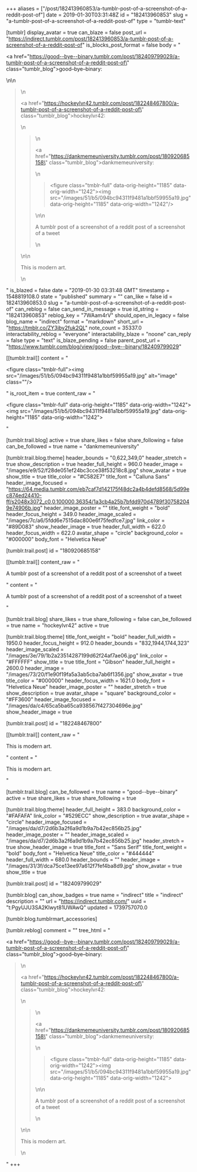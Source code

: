 +++
aliases = ["/post/182413960853/a-tumblr-post-of-a-screenshot-of-a-reddit-post-of"]
date = 2019-01-30T03:31:48Z
id = "182413960853"
slug = "a-tumblr-post-of-a-screenshot-of-a-reddit-post-of"
type = "tumblr-text"

[tumblr]
display_avatar = true
can_blaze = false
post_url = "https://indirect.tumblr.com/post/182413960853/a-tumblr-post-of-a-screenshot-of-a-reddit-post-of"
is_blocks_post_format = false
body = "<p><a href=\"https://good--bye--binary.tumblr.com/post/182409799029/a-tumblr-post-of-a-screenshot-of-a-reddit-post-of\" class=\"tumblr_blog\">good&ndash;bye&ndash;binary</a>:</p>\n\n<blockquote>\n<p><a href=\"https://hockeylvr42.tumblr.com/post/182248467800/a-tumblr-post-of-a-screenshot-of-a-reddit-post-of\" class=\"tumblr_blog\">hockeylvr42</a>:</p>\n<blockquote>\n<p><a href=\"https://dankmemeuniversity.tumblr.com/post/180920685158\" class=\"tumblr_blog\">dankmemeuniversity</a>:</p>\n<blockquote><figure class=\"tmblr-full\" data-orig-height=\"1185\" data-orig-width=\"1242\"><img src=\"/images/51/b5/094bc94311f9481a1bbf59955a19.jpg\" data-orig-height=\"1185\" data-orig-width=\"1242\"/></figure></blockquote>\n\n<p>A tumblr post of a screenshot of a reddit post of a screenshot of a tweet</p>\n</blockquote>\n\n<p>This is modern art.</p>\n</blockquote>"
is_blazed = false
date = "2019-01-30 03:31:48 GMT"
timestamp = 1548819108.0
state = "published"
summary = ""
can_like = false
id = 182413960853.0
slug = "a-tumblr-post-of-a-screenshot-of-a-reddit-post-of"
can_reblog = false
can_send_in_message = true
id_string = "182413960853"
reblog_key = "7WAam4rV"
should_open_in_legacy = false
blog_name = "indirect"
format = "markdown"
short_url = "https://tmblr.co/ZY3jby2fuk2QL"
note_count = 35337.0
interactability_reblog = "everyone"
interactability_blaze = "noone"
can_reply = false
type = "text"
is_blaze_pending = false
parent_post_url = "https://www.tumblr.com/blog/view/good--bye--binary/182409799029"

[[tumblr.trail]]
content = "<p><figure class=\"tmblr-full\"><img src=\"/images/51/b5/094bc94311f9481a1bbf59955a19.jpg\" alt=\"image\" class=\"\"/></figure></p>"
is_root_item = true
content_raw = "<p><figure class=\"tmblr-full\" data-orig-height=\"1185\" data-orig-width=\"1242\"><img src=\"/images/51/b5/094bc94311f9481a1bbf59955a19.jpg\" data-orig-height=\"1185\" data-orig-width=\"1242\"></figure></p>"

[tumblr.trail.blog]
active = true
share_likes = false
share_following = false
can_be_followed = true
name = "dankmemeuniversity"

[tumblr.trail.blog.theme]
header_bounds = "0,622,349,0"
header_stretch = true
show_description = true
header_full_height = 960.0
header_image = "/images/e9/52/f28de051ef24bc3cce38f53218c8.jpg"
show_avatar = true
show_title = true
title_color = "#C582E7"
title_font = "Calluna Sans"
header_image_focused = "https://64.media.tumblr.com/eb7caf7d142175f48dc2a4b4defd8568/5d99ec874ed24410-ff/s2048x3072_c0,0,100000,36354/1a3cb4a25b7bfdd970d4789f307582049e74906b.jpg"
header_image_poster = ""
title_font_weight = "bold"
header_focus_height = 349.0
header_image_scaled = "/images/7c/a6/5fdd6e7515dac800e6f75fedfce7.jpg"
link_color = "#89D083"
show_header_image = true
header_full_width = 622.0
header_focus_width = 622.0
avatar_shape = "circle"
background_color = "#000000"
body_font = "Helvetica Neue"

[tumblr.trail.post]
id = "180920685158"

[[tumblr.trail]]
content_raw = "<p>A tumblr post of a screenshot of a reddit post of a screenshot of a tweet</p>"
content = "<p>A tumblr post of a screenshot of a reddit post of a screenshot of a tweet</p>"

[tumblr.trail.blog]
share_likes = true
share_following = false
can_be_followed = true
name = "hockeylvr42"
active = true

[tumblr.trail.blog.theme]
title_font_weight = "bold"
header_full_width = 1950.0
header_focus_height = 912.0
header_bounds = "832,1944,1744,323"
header_image_scaled = "/images/3e/79/1b2a23514287199d62f24af7ae06.jpg"
link_color = "#FFFFFF"
show_title = true
title_font = "Gibson"
header_full_height = 2600.0
header_image = "/images/73/20/f1e90f19fa5a3ab5cba7ab6f1356.jpg"
show_avatar = true
title_color = "#000000"
header_focus_width = 1621.0
body_font = "Helvetica Neue"
header_image_poster = ""
header_stretch = true
show_description = true
avatar_shape = "square"
background_color = "#FF3600"
header_image_focused = "/images/da/c4/65ca5ba65ca938567f427304696e.jpg"
show_header_image = true

[tumblr.trail.post]
id = "182248467800"

[[tumblr.trail]]
content_raw = "<p>This is modern art.</p>"
content = "<p>This is modern art.</p>"

[tumblr.trail.blog]
can_be_followed = true
name = "good--bye--binary"
active = true
share_likes = true
share_following = true

[tumblr.trail.blog.theme]
header_full_height = 383.0
background_color = "#FAFAFA"
link_color = "#529ECC"
show_description = true
avatar_shape = "circle"
header_image_focused = "/images/da/d7/2d6b3a2f6a9d1b9a7b42ec856b25.jpg"
header_image_poster = ""
header_image_scaled = "/images/da/d7/2d6b3a2f6a9d1b9a7b42ec856b25.jpg"
header_stretch = true
show_header_image = true
title_font = "Sans Serif"
title_font_weight = "bold"
body_font = "Helvetica Neue"
title_color = "#444444"
header_full_width = 680.0
header_bounds = ""
header_image = "/images/31/3f/dca75ce13ee97a612f7fef4ba8d9.jpg"
show_avatar = true
show_title = true

[tumblr.trail.post]
id = "182409799029"

[tumblr.blog]
can_show_badges = true
name = "indirect"
title = "indirect"
description = ""
url = "https://indirect.tumblr.com/"
uuid = "t:PgyUJU3SA2Klwyt81UWAwQ"
updated = 1739757070.0

[tumblr.blog.tumblrmart_accessories]

[tumblr.reblog]
comment = ""
tree_html = "<p><a href=\"https://good--bye--binary.tumblr.com/post/182409799029/a-tumblr-post-of-a-screenshot-of-a-reddit-post-of\" class=\"tumblr_blog\">good–bye–binary</a>:</p><blockquote>\n<p><a href=\"https://hockeylvr42.tumblr.com/post/182248467800/a-tumblr-post-of-a-screenshot-of-a-reddit-post-of\" class=\"tumblr_blog\">hockeylvr42</a>:</p>\n<blockquote>\n<p><a href=\"https://dankmemeuniversity.tumblr.com/post/180920685158\" class=\"tumblr_blog\">dankmemeuniversity</a>:</p>\n<blockquote><figure class=\"tmblr-full\" data-orig-height=\"1185\" data-orig-width=\"1242\"><img src=\"/images/51/b5/094bc94311f9481a1bbf59955a19.jpg\" data-orig-height=\"1185\" data-orig-width=\"1242\"></figure></blockquote>\n\n<p>A tumblr post of a screenshot of a reddit post of a screenshot of a tweet</p>\n</blockquote>\n\n<p>This is modern art.</p>\n</blockquote>"
+++

